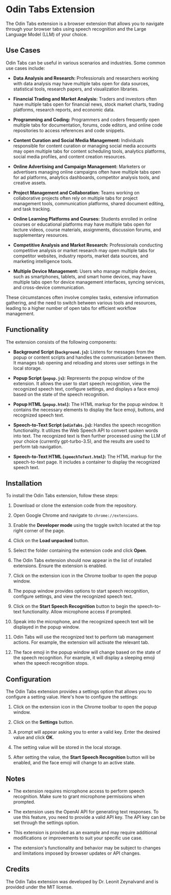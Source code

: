 # Odin Tabs Extension

The Odin Tabs extension is a browser extension that allows you to navigate through your browser tabs using speech recognition and the Large Language Model (LLM) of your choice.

## Use Cases

Odin Tabs can be useful in various scenarios and industries. Some common use cases include:

- **Data Analysis and Research:** Professionals and researchers working with data analysis may have multiple tabs open for data sources, statistical tools, research papers, and visualization libraries.

- **Financial Trading and Market Analysis:** Traders and investors often have multiple tabs open for financial news, stock market charts, trading platforms, research reports, and economic data.

- **Programming and Coding:** Programmers and coders frequently open multiple tabs for documentation, forums, code editors, and online code repositories to access references and code snippets.

- **Content Curation and Social Media Management:** Individuals responsible for content curation or managing social media accounts may open multiple tabs for content scheduling tools, analytics platforms, social media profiles, and content creation resources.

- **Online Advertising and Campaign Management:** Marketers or advertisers managing online campaigns often have multiple tabs open for ad platforms, analytics dashboards, competitor analysis tools, and creative assets.

- **Project Management and Collaboration:** Teams working on collaborative projects often rely on multiple tabs for project management tools, communication platforms, shared document editing, and task tracking.

- **Online Learning Platforms and Courses:** Students enrolled in online courses or educational platforms may have multiple tabs open for lecture videos, course materials, assignments, discussion forums, and supplementary resources.

- **Competitive Analysis and Market Research:** Professionals conducting competitive analysis or market research may open multiple tabs for competitor websites, industry reports, market data sources, and marketing intelligence tools.

- **Multiple Device Management:** Users who manage multiple devices, such as smartphones, tablets, and smart home devices, may have multiple tabs open for device management interfaces, syncing services, and cross-device communication.


These circumstances often involve complex tasks, extensive information gathering, and the need to switch between various tools and resources, leading to a higher number of open tabs for efficient workflow management.


## Functionality

The extension consists of the following components:

- **Background Script (`background.js`):** Listens for messages from the popup or content scripts and handles the communication between them. It manages tab opening and reloading and stores user settings in the local storage.

- **Popup Script (`popup.js`):** Represents the popup window of the extension. It allows the user to start speech recognition, view the recognized speech text, configure settings, and displays a face emoji based on the state of the speech recognition.

- **Popup HTML (`popup.html`):** The HTML markup for the popup window. It contains the necessary elements to display the face emoji, buttons, and recognized speech text.

- **Speech-to-Text Script (`odinTabs.js`):** Handles the speech recognition functionality. It utilizes the Web Speech API to convert spoken words into text. The recognized text is then further processed using the LLM of your choice (currently gpt-turbo-3.5), and the results are used to perform tab navigation.

- **Speech-to-Text HTML (`speechToText.html`):** The HTML markup for the speech-to-text page. It includes a container to display the recognized speech text.

## Installation

To install the Odin Tabs extension, follow these steps:

1. Download or clone the extension code from the repository.

2. Open Google Chrome and navigate to `chrome://extensions`.

3. Enable the **Developer mode** using the toggle switch located at the top right corner of the page.

4. Click on the **Load unpacked** button.

5. Select the folder containing the extension code and click **Open**.

6. The Odin Tabs extension should now appear in the list of installed extensions. Ensure the extension is enabled.

7. Click on the extension icon in the Chrome toolbar to open the popup window.

8. The popup window provides options to start speech recognition, configure settings, and view the recognized speech text.

9. Click on the **Start Speech Recognition** button to begin the speech-to-text functionality. Allow microphone access if prompted.

10. Speak into the microphone, and the recognized speech text will be displayed in the popup window.

11. Odin Tabs will use the recognized text to perform tab management actions. For example, the extension will activate the relevant tab.

12. The face emoji in the popup window will change based on the state of the speech recognition. For example, it will display a sleeping emoji when the speech recognition stops.

## Configuration

The Odin Tabs extension provides a settings option that allows you to configure a setting value. Here's how to configure the settings:

1. Click on the extension icon in the Chrome toolbar to open the popup window.

2. Click on the **Settings** button.

3. A prompt will appear asking you to enter a valid key. Enter the desired value and click **OK**.

4. The setting value will be stored in the local storage.

5. After setting the value, the **Start Speech Recognition** button will be enabled, and the face emoji will change to an active state.



## Notes

- The extension requires microphone access to perform speech recognition. Make sure to grant microphone permissions when prompted.

- The extension uses the OpenAI API for generating text responses. To use this feature, you need to provide a valid API key. The API key can be set through the settings option.

- This extension is provided as an example and may require additional modifications or improvements to suit your specific use case.

- The extension's functionality and behavior may be subject to changes and limitations imposed by browser updates or API changes.

## Credits

The Odin Tabs extension was developed by Dr. Leonit Zeynalvand and is provided under the MIT license.
